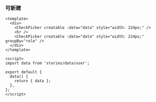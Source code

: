### 可新建

<!--start-code-->

```vue
<template>
  <div>
    <CheckPicker creatable :data="data" style="width: 224px;" />
    <hr />
    <CheckPicker creatable :data="data" style="width: 224px;" groupBy="role" />
  </div>
</template>

<script>
import data from 'stories/data/user';

export default {
  data() {
    return { data };
  },
};
</script>
```

<!--end-code-->
